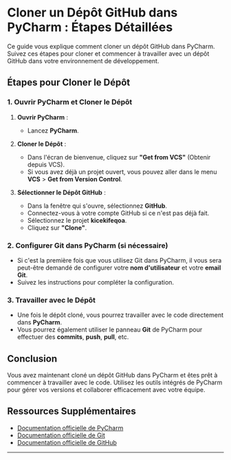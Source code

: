 # Cloner un Dépôt GitHub dans PyCharm : Étapes Détaillées

Ce guide vous explique comment cloner un dépôt GitHub dans PyCharm. Suivez ces étapes pour cloner et commencer à travailler avec un dépôt GitHub dans votre environnement de développement.

## Étapes pour Cloner le Dépôt

### 1. Ouvrir PyCharm et Cloner le Dépôt

1. **Ouvrir PyCharm** :
   - Lancez **PyCharm**.


2. **Cloner le Dépôt** :
   - Dans l'écran de bienvenue, cliquez sur **"Get from VCS"** (Obtenir depuis VCS).
   - Si vous avez déjà un projet ouvert, vous pouvez aller dans le menu **VCS** > **Get from Version Control**.


3. **Sélectionner le Dépôt GitHub** :
   - Dans la fenêtre qui s'ouvre, sélectionnez **GitHub**.
   - Connectez-vous à votre compte GitHub si ce n'est pas déjà fait.
   - Sélectionnez le projet **kicekifeqoa**.
   - Cliquez sur **"Clone"**.

### 2. Configurer Git dans PyCharm (si nécessaire)

- Si c'est la première fois que vous utilisez Git dans PyCharm, il vous sera peut-être demandé de configurer votre **nom d'utilisateur** et votre **email Git**.
- Suivez les instructions pour compléter la configuration.

### 3. Travailler avec le Dépôt

- Une fois le dépôt cloné, vous pourrez travailler avec le code directement dans **PyCharm**.
- Vous pourrez également utiliser le panneau **Git** de PyCharm pour effectuer des **commits**, **push**, **pull**, etc.

## Conclusion

Vous avez maintenant cloné un dépôt GitHub dans PyCharm et êtes prêt à commencer à travailler avec le code. Utilisez les outils intégrés de PyCharm pour gérer vos versions et collaborer efficacement avec votre équipe.

## Ressources Supplémentaires

- [Documentation officielle de PyCharm](https://www.jetbrains.com/help/pycharm/using-git-integration.html)
- [Documentation officielle de Git](https://git-scm.com/doc)
- [Documentation officielle de GitHub](https://docs.github.com/)

---
